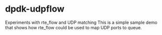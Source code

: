 # dpdk-udpflow
Experiments with rte_flow and UDP matching
This is a simple sample demo that shows how
rte_flow could be used to map UDP ports to queue.
